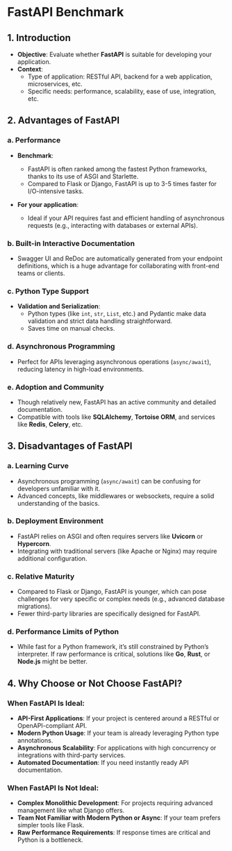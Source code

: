 # FastAPI Benchmark

## 1. Introduction
- **Objective**: Evaluate whether **FastAPI** is suitable for developing your application.
- **Context**:
  - Type of application: RESTful API, backend for a web application, microservices, etc.
  - Specific needs: performance, scalability, ease of use, integration, etc.


## 2. Advantages of FastAPI

### a. Performance
- **Benchmark**:
  - FastAPI is often ranked among the fastest Python frameworks, thanks to its use of ASGI and Starlette.
  - Compared to Flask or Django, FastAPI is up to 3-5 times faster for I/O-intensive tasks.

- **For your application**:
  - Ideal if your API requires fast and efficient handling of asynchronous requests (e.g., interacting with databases or external APIs).

### b. Built-in Interactive Documentation
- Swagger UI and ReDoc are automatically generated from your endpoint definitions, which is a huge advantage for collaborating with front-end teams or clients.

### c. Python Type Support
- **Validation and Serialization**:
  - Python types (like `int`, `str`, `List`, etc.) and Pydantic make data validation and strict data handling straightforward.
  - Saves time on manual checks.

### d. Asynchronous Programming
- Perfect for APIs leveraging asynchronous operations (`async/await`), reducing latency in high-load environments.

### e. Adoption and Community
- Though relatively new, FastAPI has an active community and detailed documentation.
- Compatible with tools like **SQLAlchemy**, **Tortoise ORM**, and services like **Redis**, **Celery**, etc.


## 3. Disadvantages of FastAPI

### a. Learning Curve
- Asynchronous programming (`async/await`) can be confusing for developers unfamiliar with it.
- Advanced concepts, like middlewares or websockets, require a solid understanding of the basics.

### b. Deployment Environment
- FastAPI relies on ASGI and often requires servers like **Uvicorn** or **Hypercorn**.
- Integrating with traditional servers (like Apache or Nginx) may require additional configuration.

### c. Relative Maturity
- Compared to Flask or Django, FastAPI is younger, which can pose challenges for very specific or complex needs (e.g., advanced database migrations).
- Fewer third-party libraries are specifically designed for FastAPI.

### d. Performance Limits of Python
- While fast for a Python framework, it’s still constrained by Python’s interpreter. If raw performance is critical, solutions like **Go**, **Rust**, or **Node.js** might be better.


## 4. Why Choose or Not Choose FastAPI?

### When FastAPI Is Ideal:
- **API-First Applications**: If your project is centered around a RESTful or OpenAPI-compliant API.
- **Modern Python Usage**: If your team is already leveraging Python type annotations.
- **Asynchronous Scalability**: For applications with high concurrency or integrations with third-party services.
- **Automated Documentation**: If you need instantly ready API documentation.

### When FastAPI Is Not Ideal:
- **Complex Monolithic Development**: For projects requiring advanced management like what Django offers.
- **Team Not Familiar with Modern Python or Async**: If your team prefers simpler tools like Flask.
- **Raw Performance Requirements**: If response times are critical and Python is a bottleneck.
